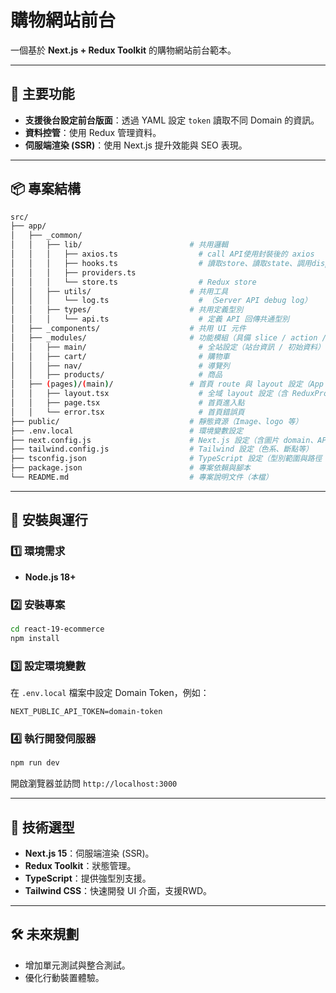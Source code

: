 # 購物網站前台

一個基於 **Next.js + Redux Toolkit** 的購物網站前台範本。

---

## 📌 主要功能
- **支援後台設定前台版面**：透過 YAML 設定 `token` 讀取不同 Domain 的資訊。
- **資料控管**：使用 Redux 管理資料。
- **伺服端渲染 (SSR)**：使用 Next.js 提升效能與 SEO 表現。

---

## 📦 專案結構

```bash
src/
├── app/
│   ├── _common/
│   │   ├── lib/                        # 共用邏輯
│   │   │   ├── axios.ts                  # call API使用封裝後的 axios
│   │   │   ├── hooks.ts                  # 讀取store、讀取state、調用dispatch
│   │   │   ├── providers.ts
│   │   │   └── store.ts                  # Redux store
│   │   ├── utils/                      # 共用工具
│   │   │   └── log.ts                    # （Server API debug log）
│   │   ├── types/                      # 共用定義型別
│   │   │   └── api.ts                    # 定義 API 回傳共通型別
│   ├── _components/                    # 共用 UI 元件
│   ├── _modules/                       # 功能模組（具備 slice / action / UI）
│   │   ├── main/                         # 全站設定（站台資訊 / 初始資料）
│   │   ├── cart/                         # 購物車
│   │   ├── nav/                          # 導覽列
│   │   ├── products/                     # 商品
│   ├── (pages)/(main)/                 # 首頁 route 與 layout 設定（App Router）
│   │   ├── layout.tsx                    # 全域 layout 設定（含 ReduxProvider）
│   │   ├── page.tsx                      # 首頁進入點
│   │   └── error.tsx                     # 首頁錯誤頁
├── public/                             # 靜態資源（Image、logo 等）
├── .env.local                          # 環境變數設定
├── next.config.js                      # Next.js 設定（含圖片 domain、API rewrite）
├── tailwind.config.js                  # Tailwind 設定（色系、斷點等）
├── tsconfig.json                       # TypeScript 設定（型別範圍與路徑 alias）
├── package.json                        # 專案依賴與腳本
└── README.md                           # 專案說明文件（本檔）
```

---

## 🚀 安裝與運行

### 1️⃣ 環境需求
- **Node.js 18+**

### 2️⃣ 安裝專案
```bash
cd react-19-ecommerce
npm install
```

### 3️⃣ 設定環境變數
在 `.env.local` 檔案中設定 Domain Token，例如：
```env
NEXT_PUBLIC_API_TOKEN=domain-token
```

### 4️⃣ 執行開發伺服器
```bash
npm run dev
```

開啟瀏覽器並訪問 `http://localhost:3000`

---

## 🔧 技術選型
- **Next.js 15**：伺服端渲染 (SSR)。
- **Redux Toolkit**：狀態管理。
- **TypeScript**：提供強型別支援。
- **Tailwind CSS**：快速開發 UI 介面，支援RWD。

---

## 🛠️ 未來規劃
- 增加單元測試與整合測試。
- 優化行動裝置體驗。